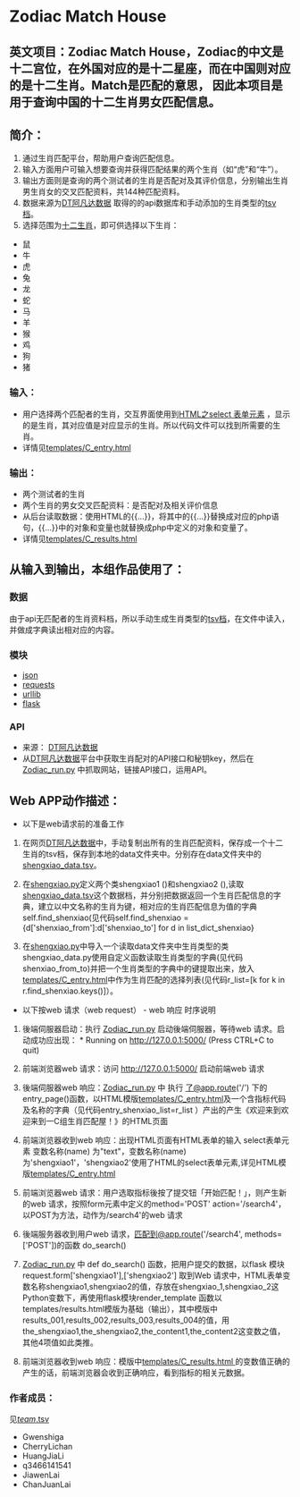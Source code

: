 # Zodiac Match House
英文项目：Zodiac Match House，Zodiac的中文是十二宫位，在外国对应的是十二星座，而在中国则对应的是十二生肖。Match是匹配的意思， 因此本项目是用于查询中国的十二生肖男女匹配信息。
-------------------

		
## 简介： 
1. 通过生肖匹配平台，帮助用户查询匹配信息。
2. 输入方面用户可输入想要查询并获得匹配结果的两个生肖（如“虎”和“牛”）。
3. 输出方面则是查询的两个测试者的生肖是否配对及其评价信息，分别输出生肖男生肖女的交叉匹配资料，共144种匹配资料。
4. 数据来源为[DT阿凡达数据](http://avatardata.cn/Docs/Api/08803b8c-6ce0-4dd0-9809-361a06f25c99) 取得的的api数据库和手动添加的生肖类型的[tsv档](data/shengxiao_data.tsv)。
5. 选择范围为[十二生肖](data/shengxiao_data.tsv)，即可供选择以下生肖：
* 鼠
* 牛
* 虎
* 兔
* 龙
* 蛇
* 马
* 羊
* 猴
* 鸡
* 狗
* 猪

### 输入：
* 用户选择两个匹配者的生肖，交互界面使用到[HTML之select 表单元素](http://www.w3school.com.cn/tags/tag_select.asp) ，显示的是生肖，其对应值是对应显示的生肖。所以代码文件可以找到所需要的生肖。
* 详情见[templates/C_entry.html](templates/C_entry.html)

### 输出：
* 两个测试者的生肖
* 两个生肖的男女交叉匹配资料：是否配对及相关评价信息
* 从后台读取数据：使用HTML的{{...}}，将其中的{{...}}替换成对应的php语句<?php .... ?>，{{...}}中的对象和变量也就替换成php中定义的对象和变量了。
* 详情见[templates/C_results.html ](templates/C_results.html)


## 从输入到输出，本组作品使用了：

### 数据
 由于api无匹配者的生肖资料档，所以手动生成生肖类型的[tsv档](data/shengxiao_data.tsv)，在文件中读入，并做成字典读出相对应的内容。

### 模块
* [json](http://www.json.org/json-zh.html)</br>
* [requests](http://cn.python-requests.org/zh_CN/latest/)</br>
* [urllib](https://baijiahao.baidu.com/po/feed/share?wfr=spider&for=pc&context=%7B"sourceFrom"%3A"bjh"%2C"nid"%3A"news_3437549851525350677"%7D)</br>
* [flask](http://www.liaoxuefeng.com/wiki/001374738125095c955c1e6d8bb493182103fac9270762a000/001386832805619b3e68a9cf16c4d0398d8af8f6d50e740000)</br>

### API
* 来源： [DT阿凡达数据](http://avatardata.cn/Docs/Api/08803b8c-6ce0-4dd0-9809-361a06f25c99)
* 从[DT阿凡达数据](http://avatardata.cn/Docs/Api/08803b8c-6ce0-4dd0-9809-361a06f25c99)平台中获取生肖配对的API接口和秘钥key，然后在[Zodiac_run.py](Zodiac_run.py) 中抓取网站，链接API接口，运用API。

## Web APP动作描述：

* 以下是web请求前的准备工作

1. 在网页[DT阿凡达数据](http://avatardata.cn/Docs/Api/08803b8c-6ce0-4dd0-9809-361a06f25c99)中，手动复制出所有的生肖匹配资料，保存成一个十二生肖的tsv档，保存到本地的data文件夹中。分别存在data文件夹中的[shengxiao_data.tsv](data/shengxiao_data.tsv)。

2. 在[shengxiao.py](shengxiao.py)定义两个类shengxiao1 ()和shengxiao2 (),读取[shengxiao_data.tsv](data/shengxiao_data.tsv)这个数据档，并分别把数据返回一个生肖匹配信息的字典，建立以中文名称的生肖为键，相对应的生肖匹配信息为值的字典self.find_shenxiao(见代码self.find_shenxiao = {d['shenxiao_from']:d['shenxiao_to'] for d in list_dict_shenxiao}

3. 在[shengxiao.py](shengxiao.py)中导入一个读取data文件夹中生肖类型的类shengxiao_data.py使用自定义函数读取生肖类型的字典(见代码shenxiao_from_to)并把一个生肖类型的字典中的键提取出来，放入[templates/C_entry.html](templates/C_entry.html)中作为生肖匹配的选择列表(见代码r_list=[k for k in r.find_shenxiao.keys()]）。


* 以下按web 请求（web request） - web 响应 时序说明

1. 後端伺服器启动：执行 [Zodiac_run.py](Zodiac_run.py) 启动後端伺服器，等待web 请求。启动成功应出现： * Running on http://127.0.0.1:5000/ (Press CTRL+C to quit)

2. 前端浏览器web 请求：访问 http://127.0.0.1:5000/ 启动前端web 请求

3. 後端伺服器web 响应：[Zodiac_run.py](Zodiac_run.py) 中 执行 了@app.route('/') 下的 entry_page()函数，以HTML模版[templates/C_entry.html](templates/C_entry.html)及一个含指标代码及名称的字典（见代码entry_shenxiao_list=r_list ）产出的产生《欢迎来到欢迎来到一C组生肖匹配屋！》的HTML页面

4. 前端浏览器收到web 响应：出现HTML页面有HTML表单的输入 select表单元素 变数名称(name) 为"text"，变数名称(name)为'shengxiao1'，'shengxiao2'使用了HTML的select表单元素,详见HTML模版[templates/C_entry.html](templates/C_entry.html)

5. 前端浏览器web 请求：用户选取指标後按了提交钮「开始匹配！」，则产生新的web 请求，按照form元素中定义的method='POST' action='/search4'，以POST为方法，动作为/search4'的web 请求

6. 後端服务器收到用户web 请求，匹配到@app.route('/search4', methods=['POST'])的函数 do_search()

7. [Zodiac_run.py](Zodiac_run.py) 中 def do_search() 函数，把用户提交的数据，以flask 模块request.form['shengxiao1'],['shengxiao2']	取到Web 请求中，HTML表单变数名称shengxiao1,shengxiao2的值，存放在shengxiao_1,shengxiao_2这Python变数下，再使用flask模块render_template 函数以templates/results.html模版为基础（输出），其中模版中results_001,results_002,results_003,results_004的值，用the_shengxiao1,the_shengxiao2,the_content1,the_content2这变数之值，其他4项值如此类推。

8. 前端浏览器收到web 响应：模版中[templates/C_results.html ](templates/C_results.html) 的变数值正确的产生的话，前端浏览器会收到正确响应，看到指标的相关元数据。


### 作者成员：
见[_team_.tsv](_team_/_team_.tsv)
* Gwenshiga
* CherryLichan
* HuangJiaLi
* q3466141541
* JiawenLai
* ChanJuanLai


